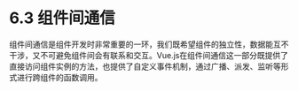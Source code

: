 # 6.3 组件间通信

组件间通信是组件开发时非常重要的一环，我们既希望组件的独立性，数据能互不干涉，又不可避免组件间会有联系和交互。Vue.js在组件间通信这一部分既提供了直接访问组件实例的方法，也提供了自定义事件机制，通过广播、派发、监听等形式进行跨组件的函数调用。